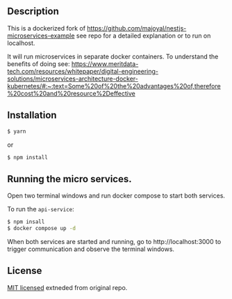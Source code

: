 ## Description

This is a dockerized fork of https://github.com/majoyal/nestjs-microservices-example see repo for a detailed explanation or to run on localhost.

It will run microservices in separate docker containers. To understand the benefits of doing see:
https://www.meritdata-tech.com/resources/whitepaper/digital-engineering-solutions/microservices-architecture-docker-kubernetes/#:~:text=Some%20of%20the%20advantages%20of,therefore%20cost%20and%20resource%2Deffective

## Installation

```bash
$ yarn
```

or

```bash
$ npm install
```

## Running the micro services.
Open two terminal windows and run docker compose to start both services.

To run the `api-service`:
```bash
$ npm insall
$ docker compose up -d
```

When both services are started and running, go to http://localhost:3000 to trigger communication and observe the terminal windows. 

## License

[MIT licensed](LICENSE) extneded from original repo.
